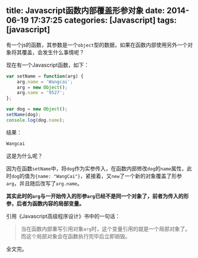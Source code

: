 title: Javascript函数内部覆盖形参对象
date: 2014-06-19 17:37:25
categories: [Javascript]
tags: [javascript]
---

有一个js的函数，其参数是一个`object`型的数据，如果在函数内部使用另外一个对象将其覆盖，会发生什么事情呢？


现在有一个Javascript函数，如下：

```javascript
var setName = function(arg) {
    arg.name = 'Wangcai';
    arg = new Object();
    arg.name = '9527';
};

var dog = new Object();
setName(dog);
console.log(dog.name);
```

结果：

```javascript
Wangcai
```

这是为什么呢？

因为在函数`setName`中，将`dog`作为实参传入，在函数内部修改`dog`的`name`属性，此时`dog`的值为`{name: "WangCai"}`，紧接着，又`new`了一个新的对象覆盖了形参`arg`，并且随后改写了`arg.name`。

**其实此时的`arg`与一开始传入的形参`arg`已经不是同一个对象了，前者为传入的形参，后者为函数内容的局部变量。**

引用《Javascript高级程序设计》书中的一句话：

> 当在函数内部重写引用对象`arg`时，这个变量引用的就是一个局部对象了。而这个局部对象会在函数执行完毕后立即销毁。


全文完。
